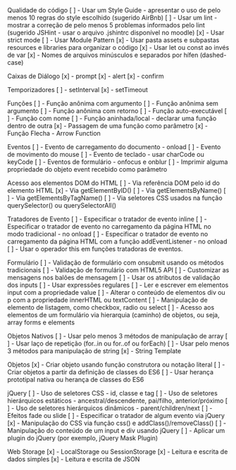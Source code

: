 Qualidade do código
[ ] - Usar um Style Guide - apresentar o uso de pelo menos 10 regras do style escolhido (sugerido AirBnb)
[ ] - Usar um lint - mostrar a correção de pelo menos 5 problemas informados pelo lint (sugerido JSHint - usar o arquivo .jshintrc disponível no moodle)
[x] - Usar strict mode
[ ] - Usar Module Pattern
[x] - Usar pasta assets e subpastas resources e libraries para organizar o código
[x] - Usar let ou const ao invés de var
[x] - Nomes de arquivos minúsculos e separados por hífen (dashed-case)

Caixas de Diálogo
[x] - prompt
[x] - alert
[x] - confirm

Temporizadores
[ ] - setInterval
[x] - setTimeout

Funções
[ ] - Função anônima com argumento
[ ] - Função anônima sem argumento
[ ] - Função anônima com retorno
[ ] - Função auto-executável
[ ] - Função com nome
[ ] - Função aninhada/local - declarar uma função dentro de outra
[x] - Passagem de uma função como parâmetro
[x] - Função Flecha - Arrow Function

Eventos
[ ] - Evento de carregamento do documento - onload
[ ] - Evento de movimento do mouse
[ ] - Evento de teclado - usar charCode ou keyCode
[ ] - Eventos de formulário - onfocus e onblur
[ ] - Imprimir alguma propriedade do objeto event recebido como parâmetro

Acesso aos elementos DOM do HTML
[ ] - Via referência DOM pelo id do elemento HTML
[x] - Via getElementByID()
[ ] - Via getElementsByName()
[ ] - Via getElementsByTagName()
[ ] - Via seletores CSS usados na função querySelector() ou querySelectorAll()

Tratadores de Evento
[ ] - Especificar o tratador de evento inline
[ ] - Especificar o tratador de evento no carregamento da página HTML no modo tradicional - no onload
[ ] - Especificar o tratador de evento no carregamento da página HTML com a função addEventListener - no onload
[ ] - Usar o operador this em funções tratadoras de eventos.

Formulário
[ ] - Validação de formulário com onsubmit usando os métodos tradicionais
[ ] - Validação de formulário com HTML5 API
[ ] - Customizar as mensagens nos balões de mensagem
[ ] - Usar os atributos de validação dos inputs
[ ] - Usar expressões regulares
[ ] - Ler e escrever em elementos input com a propriedade value
[ ] - Alterar o conteúdo de elementos div ou p com a propriedade innerHTML ou textContent
[ ] - Manipulação de elemento de listagem, como checkbox, radio ou select
[ ] - Acesso aos elementos de um formulário via hierarquia (caminho) de objetos, ou seja, array forms e elements

Objetos Nativos
[ ] - Usar pelo menos 3 métodos de manipulação de array
[ ] - Usar laço de repetição (for..in ou for..of ou forEach)
[ ] - Usar pelo menos 3 métodos para manipulação de string
[x] - String Template

Objetos
[x] - Criar objeto usando função construtora ou notação literal
[ ] - Criar objetos a partir da definição de classes do ES6
[ ] - Usar herança prototipal nativa ou herança de classes do ES6

jQuery
[ ] - Uso de seletores CSS - id, classe e tag
[ ] - Uso de seletores hierárquicos estáticos - ancestral/descendente, pai/filho, anterior/próximo
[ ] - Uso de seletores hierárquicos dinâmicos - parent/children/next
[ ] - Efeitos fade ou slide
[ ] - Especificar o tratador de algum evento via jQuery
[x] - Manipulação do CSS via função css() e addClass()/removeClass()
[ ] - Manipulação do conteúdo de um input e div usando jQuery
[ ] - Aplicar um plugin do jQuery (por exemplo, jQuery Mask Plugin)

Web Storage
[x] - LocalStorage ou SessionStorage
[x] - Leitura e escrita de dados simples
[x] - Leitura e escrita de JSON

